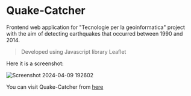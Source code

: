 # Quake-Catcher
Frontend web application for "Tecnologie per la geoinformatica" project with the aim of detecting earthquakes that occurred between 1990 and 2014.
<br>

> Developed using Javascript library Leaflet

Here it is a screenshot:

![Screenshot 2024-04-09 192602](https://github.com/VanniMaceria/Quake-Catcher/assets/114587415/31ba0d35-3b32-4807-87a1-3044fc5706b6)



You can visit Quake-Catcher from
[here](https://vannimaceria.github.io/Quake-Catcher/src/main/resources/static/index.html)
